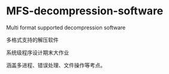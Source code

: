 # MFS-decompression-software

Multi format supported decompression software

多格式支持的解压软件

系统级程序设计期末大作业

涵盖多进程、错误处理、文件操作等考点。
